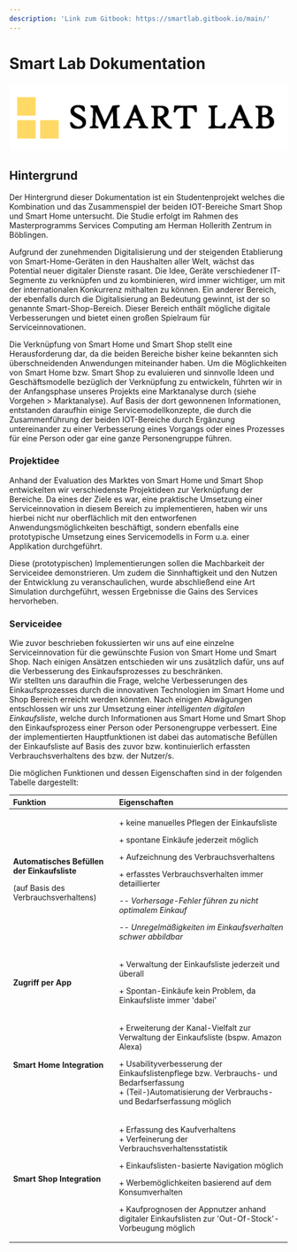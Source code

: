 ```yaml
---
description: 'Link zum Gitbook: https://smartlab.gitbook.io/main/'
---
```


# Smart Lab Dokumentation

![](.gitbook/assets/logo.png)

## Hintergrund

Der Hintergrund dieser Dokumentation ist ein Studentenprojekt welches die Kombination und das Zusammenspiel der beiden IOT-Bereiche Smart Shop und Smart Home untersucht. Die Studie erfolgt im Rahmen des Masterprogramms Services Computing am Herman Hollerith Zentrum in Böblingen.

Aufgrund der zunehmenden Digitalisierung und der steigenden Etablierung von Smart-Home-Geräten in den Haushalten aller Welt, wächst das Potential neuer digitaler Dienste rasant. Die Idee, Geräte verschiedener IT-Segmente zu verknüpfen und zu kombinieren, wird immer wichtiger, um mit der internationalen Konkurrenz mithalten zu können. Ein anderer Bereich, der ebenfalls durch die Digitalisierung an Bedeutung gewinnt, ist der so genannte Smart-Shop-Bereich. Dieser Bereich enthält mögliche digitale Verbesserungen und bietet einen großen Spielraum für Serviceinnovationen.

Die Verknüpfung von Smart Home und Smart Shop stellt eine Herausforderung dar, da die beiden Bereiche bisher keine bekannten sich überschneidenden Anwendungen miteinander haben. Um die Möglichkeiten von Smart Home bzw. Smart Shop zu evaluieren und sinnvolle Ideen und Geschäftsmodelle bezüglich der Verknüpfung zu entwickeln, führten wir in der Anfangsphase unseres Projekts eine Marktanalyse durch \(siehe Vorgehen &gt; Marktanalyse\). Auf Basis der dort gewonnenen Informationen, entstanden daraufhin einige Servicemodellkonzepte, die durch die Zusammenführung der beiden IOT-Bereiche durch Ergänzung untereinander zu einer Verbesserung eines Vorgangs oder eines Prozesses für eine Person oder gar eine ganze Personengruppe führen. 

### Projektidee

Anhand der Evaluation des Marktes von Smart Home und Smart Shop entwickelten wir verschiedenste Projektideen zur Verknüpfung der Bereiche. Da eines der Ziele es war,  eine praktische Umsetzung einer Serviceinnovation in diesem Bereich zu implementieren, haben wir uns hierbei nicht nur oberflächlich mit den entworfenen Anwendungsmöglichkeiten beschäftigt, sondern ebenfalls eine prototypische Umsetzung eines Servicemodells in Form u.a. einer Applikation durchgeführt.

Diese \(prototypischen\) Implementierungen sollen die Machbarkeit der Serviceidee demonstrieren. Um zudem die Sinnhaftigkeit und den Nutzen der Entwicklung zu veranschaulichen, wurde abschließend eine Art Simulation durchgeführt, wessen Ergebnisse die Gains des Services hervorheben.

### Serviceidee

Wie zuvor beschrieben fokussierten wir uns auf eine einzelne Serviceinnovation für die gewünschte Fusion von Smart Home und Smart Shop. Nach einigen Ansätzen entschieden wir uns zusätzlich dafür, uns auf die Verbesserung des Einkaufsprozesses zu beschränken.  
Wir stellten uns daraufhin die Frage, welche Verbesserungen des Einkaufsprozesses durch die innovativen Technologien im Smart Home und Shop Bereich erreicht werden könnten. Nach einigen Abwägungen entschlossen wir uns zur Umsetzung einer _intelligenten digitalen Einkaufsliste_, welche durch Informationen aus Smart Home und Smart Shop den Einkaufsprozess einer Person oder Personengruppe verbessert. Eine der implementierten Hauptfunktionen ist dabei das automatische Befüllen der Einkaufsliste auf Basis des zuvor bzw. kontinuierlich erfassten Verbrauchsverhaltens des bzw. der Nutzer/s.

Die möglichen Funktionen und dessen Eigenschaften sind in der folgenden Tabelle dargestellt:

<table>
  <thead>
    <tr>
      <th style="text-align:left">Funktion</th>
      <th style="text-align:left">Eigenschaften</th>
    </tr>
  </thead>
  <tbody>
    <tr>
      <td style="text-align:left">
        <p><b>Automatisches Befüllen der Einkaufsliste</b>
        </p>
        <p>(auf Basis des Verbrauchsverhaltens)</p>
      </td>
      <td style="text-align:left">
        <p>+ keine manuelles Pflegen der Einkaufsliste</p>
        <p>+ spontane Einkäufe jederzeit möglich</p>
        <p>+ Aufzeichnung des Verbrauchsverhaltens</p>
        <p>+ erfasstes Verbrauchsverhalten immer detaillierter</p>
        <p><em>-- Vorhersage-Fehler führen zu nicht optimalem Einkauf</em>
        </p>
        <p><em>-- Unregelmäßigkeiten im Einkaufsverhalten schwer abbildbar</em>
        </p>
      </td>
    </tr>
    <tr>
      <td style="text-align:left"><b>Zugriff per App</b>
      </td>
      <td style="text-align:left">
        <p>+ Verwaltung der Einkaufsliste jederzeit und überall</p>
        <p>+ Spontan-Einkäufe kein Problem, da Einkaufsliste immer 'dabei'</p>
      </td>
    </tr>
    <tr>
      <td style="text-align:left"><b>Smart Home Integration</b>
      </td>
      <td style="text-align:left">
        <p>+ Erweiterung der Kanal-Vielfalt zur Verwaltung der Einkaufsliste (bspw.
          Amazon Alexa)</p>
        <p>+ Usabilityverbesserung der Einkaufslistenpflege bzw. Verbrauchs- und
          Bedarfserfassung
          <br />+ (Teil-)Automatisierung der Verbrauchs- und Bedarfserfassung möglich</p>
      </td>
    </tr>
    <tr>
      <td style="text-align:left"><b>Smart Shop Integration</b>
      </td>
      <td style="text-align:left">
        <p>+ Erfassung des Kaufverhaltens
          <br />+ Verfeinerung der Verbrauchsverhaltensstatistik</p>
        <p>+ Einkaufslisten-basierte Navigation möglich</p>
        <p>+ Werbemöglichkeiten basierend auf dem Konsumverhalten</p>
        <p>+ Kaufprognosen der Appnutzer anhand digitaler Einkaufslisten zur 'Out-Of-Stock'-Vorbeugung
          möglich</p>
      </td>
    </tr>
  </tbody>
</table>